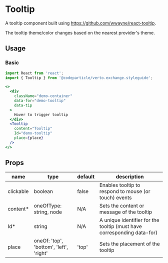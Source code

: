 # Tooltip

A tooltip component built using https://github.com/wwayne/react-tooltip.

The tooltip theme/color changes based on the nearest provider's theme.

## Usage

### Basic

```jsx
import React from 'react';
import { Tooltip } from '@codeparticle/verto.exchange.styleguide';

<>
  <div
    className="demo-container"
    data-for="demo-tooltip"
    data-tip
  >
    Hover to trigger tooltip
  </div>
  <Tooltip
    content="Tooltip"
    Id="demo-tooltip"
    place={place}
  />
</>
```

## Props

| name | type | default | description |
| ---- | ---- | ------- | ----------- |
| clickable | boolean | false | Enables tooltip to respond to mouse (or touch) events |
| content* | oneOfType: string, node | N/A | Sets the content or message of the tooltip |
| Id* | string | N/A | A unique identifier for the tooltip (must have corresponding data-for) |
| place | oneOf: 'top', 'bottom', 'left', 'right' | 'top' | Sets the placement of the tooltip |

